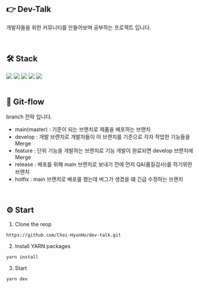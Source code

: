 ## 👉 Dev-Talk

개발자들을 위한 커뮤니티를 만들어보며 공부하는 프로젝트 입니다.

<br/>

## 🛠️ Stack

<div>
<img src="https://img.shields.io/badge/next.js-000000?style=for-the-badge&logo=next.js&logoColor=white">
<img src="https://img.shields.io/badge/react-61DAFB?style=for-the-badge&logo=react&logoColor=black">
<img src="https://img.shields.io/badge/typescript-3178C6?style=for-the-badge&logo=typescript&logoColor=white">
<img src="https://img.shields.io/badge/tailwindcss-06B6D4?style=for-the-badge&logo=tailwindcss&logoColor=white">
<img src="https://img.shields.io/badge/sanity-F03E2F?style=for-the-badge&logo=sanity&logoColor=black">
</div>

<br/>

## 📝 Git-flow

branch 전략 입니다.

-   main(master) : 기준이 되는 브랜치로 제품을 배포하는 브랜치
-   develop : 개발 브랜치로 개발자들이 이 브랜치를 기준으로 각자 작업한 기능들을 Merge
-   feature : 단위 기능을 개발하는 브랜치로 기능 개발이 완료되면 develop 브랜치에 Merge
-   release : 배포를 위해 main 브랜치로 보내기 전에 먼저 QA(품질검사)를 하기위한 브랜치
-   hotfix : main 브랜치로 배포를 했는데 버그가 생겼을 떄 긴급 수정하는 브랜치

<br/>

## ⚙️ Start

1. Clone the reop

```
https://github.com/Choi-HyunHo/dev-talk.git
```

2. Install YARN packages

```
yarn install
```

3. Start

```
yarn dev
```
